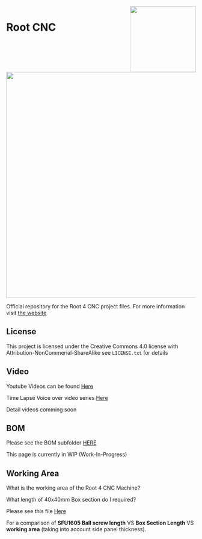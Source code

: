 <img align="right" width=175 src="Media/R_Logo.png" />

# Root CNC

<img align="center" width=600 src="Media/MainImg.jpg" />


Official repository for the Root 4 CNC project files. For more information 
visit [the website](https://rootcnc.com)

## License

This project is licensed under the Creative Commons 4.0 license with 
Attribution-NonCommerial-ShareAlike see `LICENSE.txt` for details

## Video

Youtube Videos can be found [Here](https://www.youtube.com/sailorpete12)

Time Lapse Voice over video series [Here](https://www.youtube.com/playlist?list=PL5hghy18PulVQLauypyohv9KJJGx_RQMZ)

Detail videos comming soon 

## BOM


Please see the BOM subfolder [HERE](https://github.com/RootCNC/Root-4-CNC/tree/master/BOM)

This page is currently in WIP (Work-In-Progress)

## Working Area


What is the working area of the Root 4 CNC Machine?

What length of 40x40mm Box section do I required?

Please see this file [Here](https://github.com/RootCNC/Root-4-CNC/blob/master/Working%20Area.xlsx)

For a comparison of **SFU1605 Ball screw length** VS **Box Section Length** VS **working area** (taking into account side panel thickness).
